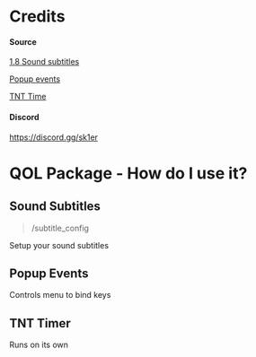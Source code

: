 # Credits

#### Source
[1.8 Sound subtitles](https://sk1er.club/mods/subtitles_mod)

[Popup events](https://sk1er.club/mods/popup_events)

[TNT Time](https://sk1er.club/mods/tnttime)


#### Discord
https://discord.gg/sk1er

# QOL Package - How do I use it?

## Sound Subtitles

> /subtitle_config

Setup your sound subtitles

## Popup Events

Controls menu to bind keys

## TNT Timer

Runs on its own
